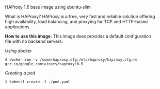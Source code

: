 
HAProxy 1.6 base image using ubuntu-slim

What is HAProxy?
HAProxy is a free, very fast and reliable solution offering high availability, load balancing, and proxying for TCP and HTTP-based applications.

**How to use this image:**
This image does provides a default configuration file with no backend servers.

*Using docker*
```
$ docker run -v /some/haproxy.cfg:/etc/haproxy/haproxy.cfg:ro gcr.io/google_containers/haproxy:0.5
```

*Creating a pod*
```
$ kubectl create -f ./pod.yaml
```

